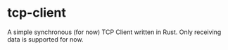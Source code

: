 # tcp-client
A simple synchronous (for now) TCP Client written in Rust. Only receiving data is supported for now.

